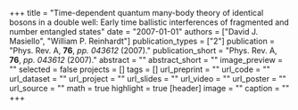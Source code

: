 +++
title = "Time-dependent quantum many-body theory of identical bosons in a double well: Early time ballistic interferences of fragmented and number entangled states"
date = "2007-01-01"
authors = ["David J. Masiello", "William P. Reinhardt"]
publication_types = ["2"]
publication = "Phys. Rev. A, **76**, _pp. 043612_ (2007)."
publication_short = "Phys. Rev. A, **76**, _pp. 043612_ (2007)."
abstract = ""
abstract_short = ""
image_preview = ""
selected = false
projects = []
tags = []
url_preprint = ""
url_code = ""
url_dataset = ""
url_project = ""
url_slides = ""
url_video = ""
url_poster = ""
url_source = ""
math = true
highlight = true
[header]
image = ""
caption = ""
+++
